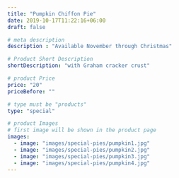 ```yaml
---
title: "Pumpkin Chiffon Pie"
date: 2019-10-17T11:22:16+06:00
draft: false

# meta description
description : "Available November through Christmas"

# Product Short Description
shortDescription: "with Graham cracker crust"

# product Price
price: "20"
priceBefore: ""

# type must be "products"
type: "special"

# product Images
# first image will be shown in the product page
images:
  - image: "images/special-pies/pumpkin1.jpg"
  - image: "images/special-pies/pumpkin2.jpg"
  - image: "images/special-pies/pumpkin3.jpg"
  - image: "images/special-pies/pumpkin4.jpg"
---
```

